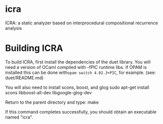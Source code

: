 # icra
ICRA: a static analyzer based on interprocedural compositional recurrence analysis

# Building ICRA

To build ICRA, first install the dependencies of the duet library.  You will need a version of OCaml compiled with -fPIC runtime libs.  If OPAM is installed this can be done with`opam switch 4.02.3+PIC`, for example.
    (see: duet/README.md)

You will also need to install scons, boost, and glog
    sudo apt-get install scons libboost-all-dev libgoogle-glog-dev

Return to the parent directory and type:
    make

If this command completes successfully, you should obtain an executable named "icra".
